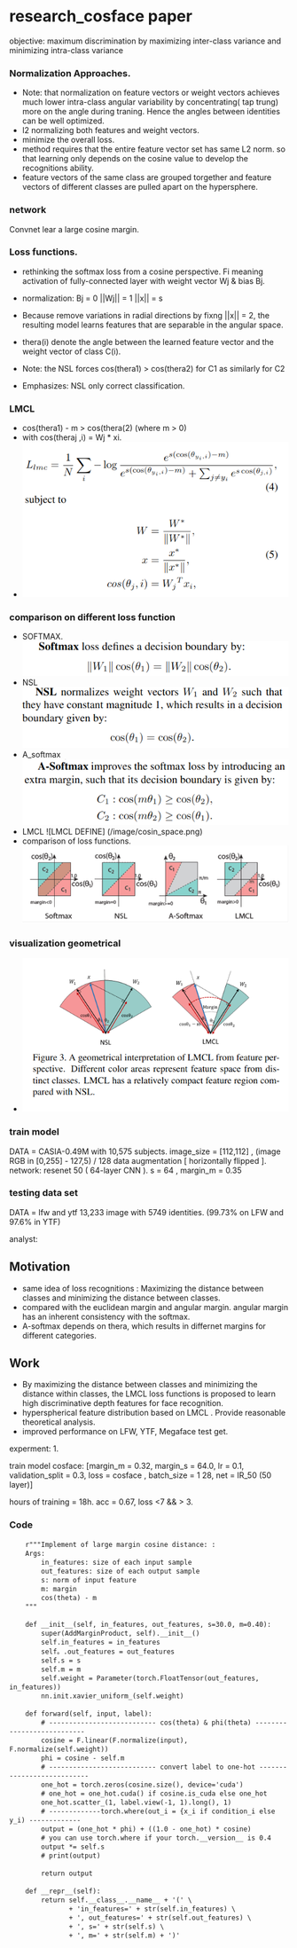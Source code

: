 # 		research_cosface paper
objective: maximum discrimination by maximizing inter-class variance and minimizing intra-class variance
 
### Normalization Approaches. 

- Note: that normalization on feature vectors or weight vectors achieves much lower intra-class angular variability by concentrating( tap trung) more on the angle during traning. Hence the angles between identities can be well optimized. 
- l2 normalizing both features and weight vectors. 
- minimize the overall loss. 
- method requires that the entire feature vector set has same L2 norm. so that learning only depends on the cosine value to develop the recognitions ability. 
- feature vectors of the same class are grouped torgether and feature vectors of different classes are pulled apart on the hypersphere. 


### network
Convnet lear a large cosine margin. 

### Loss functions. 
- rethinking the softmax loss from a cosine perspective. 
Fi meaning activation of fully-connected layer  with weight vector Wj & bias Bj. 
- normalization: Bj = 0  ||Wj|| = 1  ||x|| = s
- Because remove variations in radial directions by fixng ||x|| = 2, the resulting model learns features that are separable in the  angular space. 

- thera(i) denote the  angle between the learned feature vector and the weight vector of class C(i). 

- Note: the NSL forces cos(thera1) > cos(thera2) for C1 as similarly for C2
- Emphasizes: NSL only correct classification. 

### LMCL 
- cos(thera1) - m > cos(thera(2) (where m > 0)
- with cos(theraj ,i) = Wj * xi. 
- ![Formally](/image/formully_LMCL.png)
### comparison on different loss function 
- SOFTMAX. 
![softmax](/image/softmax_cosface.png) 
- NSL 
![NSL](/image/NSL_cosface.png)
- A_softmax 
![A- softmax](/image/A_softmax_cosface.png)
- LMCL
![LMCL DEFINE] (/image/cosin_space.png)
- comparison of loss functions. 
![4 loss functions](/image/comparison_of_different_lf.png)
### visualization geometrical 
- ![geometrical interpretation](/image/geometrical_cosface.png)

### train model 

DATA = CASIA-0.49M with 10,575 subjects. 
image_size = [112,112]  , (image RGB in [0,255] - 127,5) / 128
data augmentation [ horizontally flipped ]. 
network: resenet 50 ( 64-layer CNN ). 
s = 64 , margin_m = 0.35

### testing data set 

DATA = lfw and ytf 13,233 image with 5749 identities. (99.73% on LFW and 97.6% in YTF)

analyst: 
## Motivation 
- same idea of loss recognitions
: Maximizing the distance between classes and minimizing the distance between classes. 
- compared with the euclidean margin and angular margin. angular margin has an inherent consistency with the softmax. 
- A-softmax depends on thera, which results in differnet margins for different categories. 
## Work 
- By maximizing the distance between classes and minimizing the distance within classes, the LMCL loss functions is proposed to learn high discriminative depth features for face recognition. 
- hyperspherical feature distribution based on LMCL . Provide reasonable theoretical analysis. 
- improved performance on LFW, YTF, Megaface test get. 



experment: 1. 

train model cosface: [margin_m = 0.32, margin_s = 64.0, lr = 0.1, validation_split = 0.3, loss = cosface , batch_size = 1 28, net =  IR_50 (50 layer)] 

hours of training = 18h. acc = 0.67, loss <7 && > 3. 
### Code 
```class AddMarginProduct(nn.Module):
    r"""Implement of large margin cosine distance: :
    Args:
        in_features: size of each input sample
        out_features: size of each output sample
        s: norm of input feature
        m: margin
        cos(theta) - m
    """

    def __init__(self, in_features, out_features, s=30.0, m=0.40):
        super(AddMarginProduct, self).__init__()
        self.in_features = in_features
        self。.out_features = out_features
        self.s = s
        self.m = m
        self.weight = Parameter(torch.FloatTensor(out_features, in_features))
        nn.init.xavier_uniform_(self.weight)

    def forward(self, input, label):
        # --------------------------- cos(theta) & phi(theta) ---------------------------
        cosine = F.linear(F.normalize(input), F.normalize(self.weight))
        phi = cosine - self.m
        # --------------------------- convert label to one-hot ---------------------------
        one_hot = torch.zeros(cosine.size(), device='cuda')
        # one_hot = one_hot.cuda() if cosine.is_cuda else one_hot
        one_hot.scatter_(1, label.view(-1, 1).long(), 1)
        # -------------torch.where(out_i = {x_i if condition_i else y_i) -------------
        output = (one_hot * phi) + ((1.0 - one_hot) * cosine)
        # you can use torch.where if your torch.__version__ is 0.4
        output *= self.s
        # print(output)

        return output

    def __repr__(self):
        return self.__class__.__name__ + '(' \
               + 'in_features=' + str(self.in_features) \
               + ', out_features=' + str(self.out_features) \
               + ', s=' + str(self.s) \
               + ', m=' + str(self.m) + ')'                   
```





